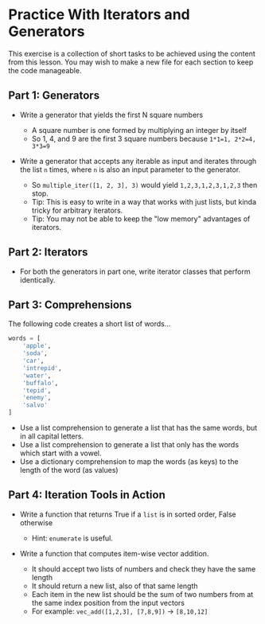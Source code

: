 # Practice With Iterators and Generators

This exercise is a collection of short tasks to be achieved using the content from this lesson. You may wish to make a new file for each section to keep the code manageable.

## Part 1: Generators

* Write a generator that yields the first N square numbers
    * A square number is one formed by multiplying an integer by itself
    * So 1, 4, and 9 are the first 3 square numbers because `1*1=1, 2*2=4, 3*3=9`

* Write a generator that accepts any iterable as input and iterates through the list `n` times, where `n` is also an input parameter to the generator.
    * So `multiple_iter([1, 2, 3], 3)` would yield `1,2,3,1,2,3,1,2,3` then stop. 
    * Tip: This is easy to write in a way that works with just lists, but kinda tricky for arbitrary iterators.
    * Tip: You may not be able to keep the "low memory" advantages of iterators.

## Part 2: Iterators

* For both the generators in part one, write iterator classes that perform identically.

## Part 3: Comprehensions

The following code creates a short list of words...

```python
words = [
    'apple',
    'soda',
    'car',
    'intrepid',
    'water',
    'buffalo',
    'tepid',
    'enemy',
    'salvo'
]
```

* Use a list comprehension to generate a list that has the same words, but in all capital letters.
* Use a list comprehension to generate a list that only has the words which start with a vowel.
* Use a dictionary comprehension to map the words (as keys) to the length of the word (as values)

## Part 4: Iteration Tools in Action

* Write a function that returns True if a `list` is in sorted order, False otherwise
    * Hint: `enumerate` is useful.

* Write a function that computes item-wise vector addition.
    * It should accept two lists of numbers and check they have the same length
    * It should return a new list, also of that same length
    * Each item in the new list should be the sum of two numbers from at the same index position from the input vectors 
    * For example: `vec_add([1,2,3], [7,8,9])` -> `[8,10,12]`